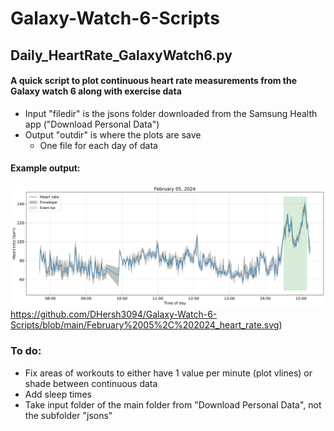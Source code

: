 # Galaxy-Watch-6-Scripts

## Daily_HeartRate_GalaxyWatch6.py
#### A quick script to plot continuous heart rate measurements from the Galaxy watch 6 along with exercise data
- Input "filedir" is the jsons folder downloaded from the Samsung Health app ("Download Personal Data")
- Output "outdir" is where the plots are save
    - One file for each day of data

#### Example output:
![Example plot](https://github.com/DHersh3094/Galaxy-Watch-6-Scripts/blob/main/February%2005%2C%202024_heart_rate.png)https://github.com/DHersh3094/Galaxy-Watch-6-Scripts/blob/main/February%2005%2C%202024_heart_rate.svg)

### To do:
- Fix areas of workouts to either have 1 value per minute (plot vlines) or shade between continuous data
- Add sleep times
- Take input folder of the main folder from "Download Personal Data", not the subfolder "jsons"

